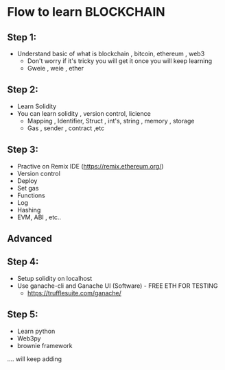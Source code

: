 # Flow to learn BLOCKCHAIN


## Step 1:
  
  * Understand basic of what is blockchain , bitcoin, ethereum , web3 
    * Don't worry if it's tricky you will get it once you will keep learning 
    * Gweie , weie , ether
 
## Step 2: 

  * Learn Solidity
  * You can learn solidity , version control, licience 
    * Mapping , Identifier, Struct , int's, string , memory , storage 
    * Gas , sender , contract ,etc 

## Step 3:
  * Practive on Remix IDE (https://remix.ethereum.org/)
  * Version control 
  * Deploy 
  * Set gas 
  * Functions 
  * Log
  * Hashing
  * EVM, ABI , etc..

## Advanced

## Step 4:
  * Setup solidity on localhost 
  * Use ganache-cli and Ganache UI (Software) - FREE ETH FOR TESTING 
     * https://trufflesuite.com/ganache/

## Step 5:
  * Learn python 
  * Web3py
  * brownie framework 

.... will keep adding

